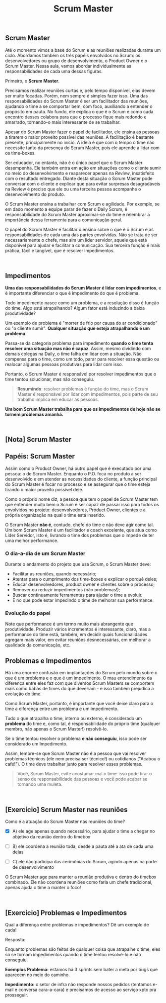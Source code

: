 <div align="center">

# Scrum Master

</div>

<br>

## Scrum Master

Até o momento vimos a base do Scrum e as reuniões realizadas durante um ciclo. Abordamos também os três papéis envolvidos no Scrum: os desenvolvedores ou grupo de desenvolvimento, o Product Owner e o Scrum Master. Nessa aula, vamos abordar individualmente as responsabilidades de cada uma dessas figuras.

Primeiro, o **Scrum Master**. 

Precisamos realizar reuniões curtas e, pelo tempo disponível, elas devem ser muito focadas. Porém, nem sempre é simples fazer isso. Uma das responsabilidades do Scrum Master é ser um facilitador das reuniões, ajudando o time a se comportar bem, com foco, auxiliando a entender o propósito em pauta. No fundo, ele explica o que é o Scrum e como cada encontro desses colabora para que o processo fique mais redondo e amarrado, tornando-o mais interessante de se trabalhar.

Apesar do Scrum Master fazer o papel de facilitador, ele ensina as pessoas a tirarem o maior proveito possível das reuniões. A facilitação é bastante presente, principalmente no início. A ideia é que com o tempo o time não necessite tanto da presença do Scrum Master, pois ele aprende a lidar com os time-boxes.

Ser educador, no entanto, não é o único papel que o Scrum Master desempenha. Ele também entra em ação em situações como o cliente sumir no meio do desenvolvimento e reaparecer apenas na *Review*, insatisfeito com o resultado entregado. Diante desta situação o Scrum Master pode conversar com o cliente e explicar que para evitar surpresas desagradáveis na Review é preciso que ele ou uma terceira pessoa acompanhe o desenvolvimento do produto.

O Scrum Master ensina a trabalhar com Scrum e agilidade. Por exemplo, se em dado momento a equipe parar de fazer o Daily Scrum, é responsabilidade do Scrum Master aproximar-se do time e relembrar a importância dessa ferramenta para a comunicação geral.

O papel do Scrum Master é facilitar o ensino sobre o que é o Scrum e as responsabilidades de cada uma das partes envolvidas. Não se trata de ser necessariamente o chefe, mas sim um líder servidor, aquele que está disponível para ajudar e facilitar a comunicação. Sua terceira função é mais prática, fácil e tangível, que é resolver impedimentos.

<br>

## Impedimentos

**Uma das responsabilidades do Scrum Master é lidar com impedimentos**, e é importante diferenciar o que é impedimento do que é problema.

Todo impedimento nasce como um problema, e a resolução disso é função do time. Algo está atrapalhando? Algum fator está induzindo a baixa produtividade? 

Um exemplo de problema é "morrer de frio por causa do ar condicionado" ou "o cliente sumir". **Qualquer situação que esteja atrapalhando é um problema**. 

Passa-se da categoria problema para impedimento **quando o time tenta resolver uma situação mas não é capaz**. Assim, mesmo dividindo com demais colegas na Daily, o time falha em lidar com a situação. Não compensa para o time, como um todo, parar para resolver essa questão ou realocar algumas pessoas produtivas para lidar com isso. 

Portanto, o Scrum Master é responsável por resolver impedimentos que o time tentou solucionar, mas não conseguiu.

> **Resumindo**: resolver problemas é função do time, mas o Scrum Master é responsável por lidar com impedimentos, pois parte de seu trabalho implica em educar as pessoas.

**Um bom Scrum Master trabalha para que os impedimentos de hoje não se tornem problemas amanhã.**

<br>

## [Nota] Scrum Master

Papéis: Scrum Master
--------------------

Assim como o Product Owner, há outro papel que é executado por uma pessoa: o de Scrum Master. Enquanto o P.O. foca no produto a ser desenvolvido e em atender as necessidades do cliente, a função principal do Scrum Master é focar no processo e se assegurar que o time esteja tirando o maior proveito possível dele.

Como o próprio nome diz, a pessoa que tem o papel de Scrum Master tem que entender muito bem o Scrum e ser capaz de passar isso para todos os envolvidos no projeto: desenvolvedores, Product Owner, clientes e a própria organização na qual o time está inserido.

O Scrum Master **não é**, contudo, chefe do time e não deve agir como tal. Um bom Scrum Master é um facilitador e coach excelente, que atua como Líder Servidor, isto é, livrando o time dos problemas que o impede de ter uma melhor performance.

### O dia-a-dia de um Scrum Master

Durante o andamento do projeto que usa Scrum, o Scrum Master deve:

- Facilitar as reuniões, quando necessário;
- Atentar para o cumprimento dos time-boxes e explicar o porquê deles;
- Educar desenvolvedores, product owner e clientes sobre o processo; 
- Remover ou reduzir impedimentos (não problemas!);
- Buscar continuamente ferramentas para ajudar o time a evoluir.
- E no que pode estar impedindo o time de melhorar sua performance.

### Evolução do papel

Note que performance é um termo muito mais abrangente que produtividade. Produzir vários incrementos é interessante, claro, mas a performance do time está, também, em decidir quais funcionalidades agregam mais valor, em evitar reuniões desnecessárias, em melhorar a qualidade da comunicação, etc.

## Problemas e Impedimentos

Há uma enorme confusão em implantações do Scrum pelo mundo sobre o que é um problema e o que é um impedimento. O mau entendimento da diferença entre eles faz com que diversos Scrum Masters se comportem mais como babás de times do que deveriam - e isso também prejudica a evolução do time.

Como Scrum Master, portanto, é importante que você deixe claro para o time a diferença entre um problema e um impedimento.

Tudo o que atrapalha o time, interno ou externo, é considerado um **problema** do time e, como tal, é responsabilidade do próprio time (qualquer membro, não apenas o Scrum Master!) resolvê-lo.

Se o time tentou resolver o problema **e não conseguiu**, isso pode ser considerado um Impedimento.

Assim, lembre-se que Scrum Master não é a pessoa que vai resolver problemas técnicos (ele nem precisa ser técnico!) ou cotidianos ("Acabou o café!"). O time deve trabalhar junto para resolver esses problemas. 

> Você, Scrum Master, evite acostumar mal o time: isso pode tirar o senso de responsabilidade das pessoas e você pode acabar se tornando uma muleta.

<br>

## [Exercício] Scrum Master nas reuniões

Como é a atuação do Scrum Master nas reuniões do time?

- [x] A) ele age apenas quando necessário, para ajudar o time a chegar no objetivo da reunião dentro do timebox

- [ ] B) ele coordena a reunião toda, desde a pauta até a ata de cada uma delas

- [ ] C) ele não participa das cerimônias do Scrum, agindo apenas na parte de desenvolvimento

O Scrum Master age para manter a reunião produtiva e dentro do timebox combinado. Ele não coordena reuniões como faria um chefe tradicional, apenas ajuda o time a manter o foco!

<br>

## [Exercício] Problemas e Impedimentos

Qual a diferença entre problemas e impedimentos? Dê um exemplo de cada!

Resposta: <br>

Enquanto problemas são feitos de qualquer coisa que atrapalhe o time, eles só se tornam impedimentos quando o time tentou resolvê-lo e não conseguiu.

**Exemplos**
**Problema:** estamos há 3 sprints sem bater a meta por bugs que aparecem no meio do caminho.

**Impedimento:** o setor de infra não responde nossos pedidos (tentamos e-mail e conversa cara-a-cara) e precisamos de acesso ao serviço xpto pra prosseguir.